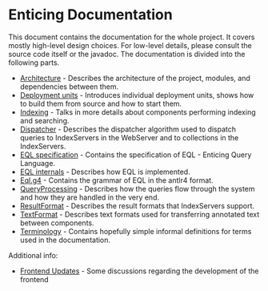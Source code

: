 # Enticing Documentation
This document contains the documentation for the whole project. It covers mostly high-level design choices. For low-level details, please consult the source code itself or the javadoc.
The documentation is divided into the following parts.
* [Architecture](architecture.md) - Describes the architecture of the project, modules, and dependencies between them.
* [Deployment units](deployment_units.md) - Introduces individual deployment units, shows how to build them from source and how to start them. 
* [Indexing](indexing.md) - Talks in more details about components performing indexing and searching.
* [Dispatcher](dispatcher.md) - Describes the dispatcher algorithm used to dispatch queries to IndexServers in the WebServer and to collections in the IndexServers.
* [EQL specification](eql_spec.md) - Contains the specification of EQL - Enticing Query Language.
* [EQL internals](eql_impl.md) - Describes how EQL is implemented.
* [Eql.g4](Eql.g4) - Contains the grammar of EQL in the antlr4 format.  
* [QueryProcessing](./query_processing.md) - Describes how the queries flow through the system and how they are handled in the very end.
* [ResultFormat](./result_format.md) - Describes the result formats that IndexServers support.
* [TextFormat](./text_format.md) - Describes text formats used for transferring annotated text between components.
* [Terminology](terminology.md) - Contains hopefully simple informal definitions for terms used in the documentation.

Additional info:
* [Frontend Updates](frontend_updates.md) - Some discussions regarding the development of the frontend